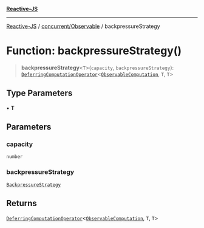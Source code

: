 [**Reactive-JS**](../../../README.md)

***

[Reactive-JS](../../../README.md) / [concurrent/Observable](../README.md) / backpressureStrategy

# Function: backpressureStrategy()

> **backpressureStrategy**\<`T`\>(`capacity`, `backpressureStrategy`): [`DeferringComputationOperator`](../../../computations/type-aliases/DeferringComputationOperator.md)\<[`ObservableComputation`](../interfaces/ObservableComputation.md), `T`, `T`\>

## Type Parameters

• **T**

## Parameters

### capacity

`number`

### backpressureStrategy

[`BackpressureStrategy`](../../../utils/type-aliases/BackpressureStrategy.md)

## Returns

[`DeferringComputationOperator`](../../../computations/type-aliases/DeferringComputationOperator.md)\<[`ObservableComputation`](../interfaces/ObservableComputation.md), `T`, `T`\>
